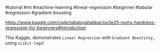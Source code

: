 #tutorial #ml #machine-learning #linear-regression
#beginner #tabular #regression #gradient-boosting

https://www.kaggle.com/code/iqbalsyahakbar/ps3e25-mohs-hardness-regression-for-beginners#Introduction

This Kaggle, demonstrates `Linear Regression` with `Gradient Boostintg` , using `scikit-lego`!
